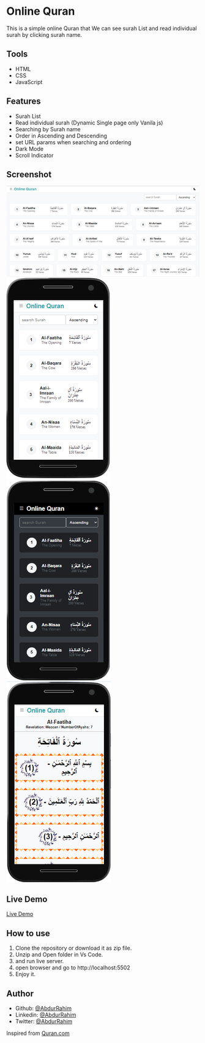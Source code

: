 # Online Quran  
This is a simple online Quran that  We can see surah List and read individual surah by clicking surah name.

## Tools
- HTML
- CSS
- JavaScript

## Features
- Surah List
- Read individual surah (Dynamic Single page only Vanila js)
- Searching by Surah name
- Order in Ascending and Descending
- set URL params when searching and ordering
- Dark Mode
- Scroll Indicator



## Screenshot
![Preview](./img/quran.png)
![Preview](./img/quranLight.png)
![Preview](./img/quranNight.png)
![Preview](./img/single.png)



## Live Demo
[Live Demo](https://abdurraahimm.github.io/online-quran/?order=asc)

## How to use
1. Clone the repository or download it as zip file.
2. Unzip and Open folder in Vs Code.
3. and run live server.
4. open browser and go to http://localhost:5502 
3. Enjoy it.


## Author
- Github: [@AbdurRahim](https://github.com/AbdurRaahimm)
- Linkedin: [@AbdurRahim](https://www.linkedin.com/in/abdur-rahim4g/)
- Twitter: [@AbdurRahim](https://twitter.com/AbdurRahim4G)



Inspired from [Quran.com](https://quran.com)

